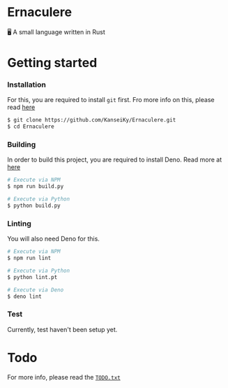 # Ernaculere
🖥️ A small language written in Rust

# Getting started

### Installation
For this, you are required to install `git` first. Fro more info on this, please read [here](https://git-scm.com/book/en/v2/Getting-Started-Installing-Git 'Installing Git')
```sh
$ git clone https://github.com/KanseiKy/Ernaculere.git
$ cd Ernaculere
```

### Building
In order to build this project, you are required to install Deno. Read more at [here](https://deno.land/#installation 'Deno')
```sh
# Execute via NPM
$ npm run build.py

# Execute via Python
$ python build.py
```

### Linting
You will also need Deno for this.
```sh
# Execute via NPM
$ npm run lint

# Execute via Python
$ python lint.pt

# Execute via Deno
$ deno lint
```

### Test
Currently, test haven't been setup yet.

# Todo
For more info, please read the [`TODO.txt`](https://github.com/KanseiKy/Ernaculere/blob/main/TODO.txt 'Todo')